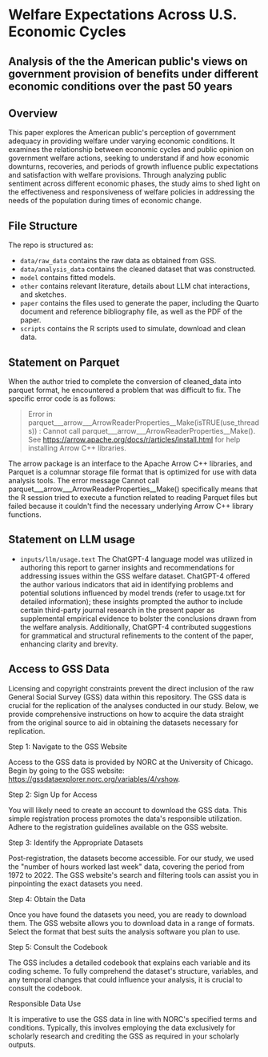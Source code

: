 # Welfare Expectations Across U.S. Economic Cycles
## Analysis of the the American public's views on government provision of benefits under different economic conditions over the past 50 years

## Overview

This paper explores the American public's perception of government adequacy in providing welfare under varying economic conditions. It examines the relationship between economic cycles and public opinion on government welfare actions, seeking to understand if and how economic downturns, recoveries, and periods of growth influence public expectations and satisfaction with welfare provisions. Through analyzing public sentiment across different economic phases, the study aims to shed light on the effectiveness and responsiveness of welfare policies in addressing the needs of the population during times of economic change.

## File Structure

The repo is structured as:

-   `data/raw_data` contains the raw data as obtained from GSS.
-   `data/analysis_data` contains the cleaned dataset that was constructed.
-   `model` contains fitted models. 
-   `other` contains relevant literature, details about LLM chat interactions, and sketches.
-   `paper` contains the files used to generate the paper, including the Quarto document and reference bibliography file, as well as the PDF of the paper. 
-   `scripts` contains the R scripts used to simulate, download and clean data.

## Statement on Parquet

When the author tried to complete the conversion of cleaned_data into parquet format, he encountered a problem that was difficult to fix. The specific error code is as follows:

> Error in parquet___arrow___ArrowReaderProperties__Make(isTRUE(use_threads)) :
   Cannot call parquet___arrow___ArrowReaderProperties__Make(). See https://arrow.apache.org/docs/r/articles/install.html for help installing Arrow C++ libraries.

The arrow package is an interface to the Apache Arrow C++ libraries, and Parquet is a columnar storage file format that is optimized for use with data analysis tools. The error message Cannot call parquet___arrow___ArrowReaderProperties__Make() specifically means that the R session tried to execute a function related to reading Parquet files but failed because it couldn't find the necessary underlying Arrow C++ library functions.

## Statement on LLM usage

- `inputs/llm/usage.text` The ChatGPT-4 language model was utilized in authoring this report to garner insights and recommendations for addressing issues within the GSS welfare dataset. ChatGPT-4 offered the author various indicators that aid in identifying problems and potential solutions influenced by model trends (refer to usage.txt for detailed information); these insights prompted the author to include certain third-party journal research in the present paper as supplemental empirical evidence to bolster the conclusions drawn from the welfare analysis. Additionally, ChatGPT-4 contributed suggestions for grammatical and structural refinements to the content of the paper, enhancing clarity and brevity.


## Access to GSS Data

Licensing and copyright constraints prevent the direct inclusion of the raw General Social Survey (GSS) data within this repository. The GSS data is crucial for the replication of the analyses conducted in our study. Below, we provide comprehensive instructions on how to acquire the data straight from the original source to aid in obtaining the datasets necessary for replication.

Step 1: Navigate to the GSS Website

Access to the GSS data is provided by NORC at the University of Chicago. Begin by going to the GSS website: https://gssdataexplorer.norc.org/variables/4/vshow.

Step 2: Sign Up for Access

You will likely need to create an account to download the GSS data. This simple registration process promotes the data's responsible utilization. Adhere to the registration guidelines available on the GSS website.

Step 3: Identify the Appropriate Datasets

Post-registration, the datasets become accessible. For our study, we used the "number of hours worked last week" data, covering the period from 1972 to 2022. The GSS website's search and filtering tools can assist you in pinpointing the exact datasets you need.

Step 4: Obtain the Data

Once you have found the datasets you need, you are ready to download them. The GSS website allows you to download data in a range of formats. Select the format that best suits the analysis software you plan to use.

Step 5: Consult the Codebook

The GSS includes a detailed codebook that explains each variable and its coding scheme. To fully comprehend the dataset's structure, variables, and any temporal changes that could influence your analysis, it is crucial to consult the codebook.

Responsible Data Use

It is imperative to use the GSS data in line with NORC's specified terms and conditions. Typically, this involves employing the data exclusively for scholarly research and crediting the GSS as required in your scholarly outputs.
